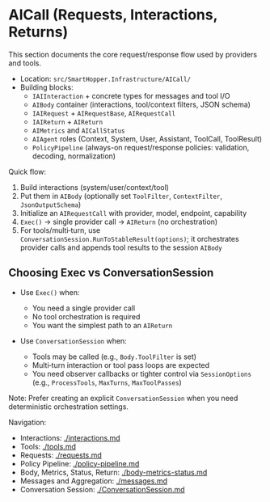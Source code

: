 # AICall (Requests, Interactions, Returns)

This section documents the core request/response flow used by providers and tools.

- Location: `src/SmartHopper.Infrastructure/AICall/`
- Building blocks:
  - `IAIInteraction` + concrete types for messages and tool I/O
  - `AIBody` container (interactions, tool/context filters, JSON schema)
  - `IAIRequest` + `AIRequestBase`, `AIRequestCall`
  - `IAIReturn` + `AIReturn`
  - `AIMetrics` and `AICallStatus`
  - `AIAgent` roles (Context, System, User, Assistant, ToolCall, ToolResult)
  - `PolicyPipeline` (always-on request/response policies: validation, decoding, normalization)

Quick flow:

1) Build interactions (system/user/context/tool)
2) Put them in `AIBody` (optionally set `ToolFilter`, `ContextFilter`, `JsonOutputSchema`)
3) Initialize an `AIRequestCall` with provider, model, endpoint, capability
4) `Exec()` -> single provider call -> `AIReturn` (no orchestration)
5) For tools/multi‑turn, use `ConversationSession.RunToStableResult(options)`; it orchestrates provider calls and appends tool results to the session `AIBody`

## Choosing Exec vs ConversationSession

- Use `Exec()` when:
  - You need a single provider call
  - No tool orchestration is required
  - You want the simplest path to an `AIReturn`

- Use `ConversationSession` when:
  - Tools may be called (e.g., `Body.ToolFilter` is set)
  - Multi‑turn interaction or tool pass loops are expected
  - You need observer callbacks or tighter control via `SessionOptions` (e.g., `ProcessTools`, `MaxTurns`, `MaxToolPasses`)

Note: Prefer creating an explicit `ConversationSession` when you need deterministic orchestration settings.

Navigation:

- Interactions: [./interactions.md](./interactions.md)
- Tools: [./tools.md](./tools.md)
- Requests: [./requests.md](./requests.md)
- Policy Pipeline: [./policy-pipeline.md](./policy-pipeline.md)
- Body, Metrics, Status, Return: [./body-metrics-status.md](./body-metrics-status.md)
- Messages and Aggregation: [./messages.md](./messages.md)
- Conversation Session: [./ConversationSession.md](./ConversationSession.md)
